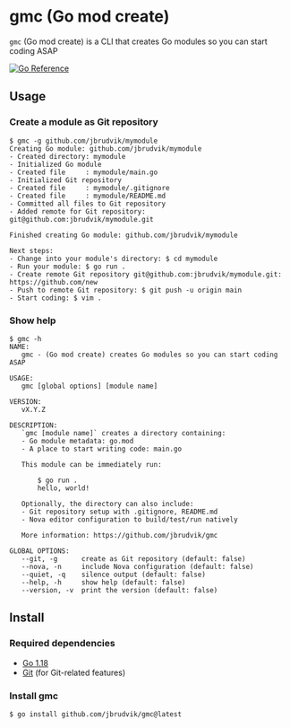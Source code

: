 # gmc (Go mod create)

`gmc` (Go mod create) is a CLI that creates Go modules so you can start coding ASAP

[![Go Reference](https://pkg.go.dev/badge/github.com/jbrudvik/gmc.svg)](https://pkg.go.dev/github.com/jbrudvik/gmc)

## Usage

### Create a module as Git repository

```
$ gmc -g github.com/jbrudvik/mymodule
Creating Go module: github.com/jbrudvik/mymodule
- Created directory: mymodule
- Initialized Go module
- Created file     : mymodule/main.go
- Initialized Git repository
- Created file     : mymodule/.gitignore
- Created file     : mymodule/README.md
- Committed all files to Git repository
- Added remote for Git repository: git@github.com:jbrudvik/mymodule.git

Finished creating Go module: github.com/jbrudvik/mymodule

Next steps:
- Change into your module's directory: $ cd mymodule
- Run your module: $ go run .
- Create remote Git repository git@github.com:jbrudvik/mymodule.git: https://github.com/new
- Push to remote Git repository: $ git push -u origin main
- Start coding: $ vim .
```

### Show help

```
$ gmc -h
NAME:
   gmc - (Go mod create) creates Go modules so you can start coding ASAP

USAGE:
   gmc [global options] [module name]

VERSION:
   vX.Y.Z

DESCRIPTION:
   `gmc [module name]` creates a directory containing:
   - Go module metadata: go.mod
   - A place to start writing code: main.go

   This module can be immediately run:

       $ go run .
       hello, world!

   Optionally, the directory can also include:
   - Git repository setup with .gitignore, README.md
   - Nova editor configuration to build/test/run natively

   More information: https://github.com/jbrudvik/gmc

GLOBAL OPTIONS:
   --git, -g      create as Git repository (default: false)
   --nova, -n     include Nova configuration (default: false)
   --quiet, -q    silence output (default: false)
   --help, -h     show help (default: false)
   --version, -v  print the version (default: false)
```

## Install

### Required dependencies

- [Go 1.18](https://go.dev/doc/install)
- [Git](https://git-scm.com) (for Git-related features)

### Install gmc

```sh
$ go install github.com/jbrudvik/gmc@latest
```
